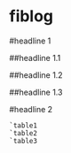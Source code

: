 fiblog
======
#headline 1

##headline 1.1

##headline 1.2


##headline 1.3


#headline 2


    `table1
    `table2
    `table3
